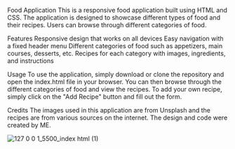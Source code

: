 Food Application
This is a responsive food application built using HTML and CSS. The application is designed to showcase different types of food and their recipes. Users can browse through different categories of food.

Features
Responsive design that works on all devices
Easy navigation with a fixed header menu
Different categories of food such as appetizers, main courses, desserts, etc.
Recipes for each category with images, ingredients, and instructions

Usage
To use the application, simply download or clone the repository and open the index.html file in your browser. You can then browse through the different categories of food and view the recipes. To add your own recipe, simply click on the "Add Recipe" button and fill out the form.

Credits
The images used in this application are from Unsplash and the recipes are from various sources on the internet. The design and code were created by ME.

![127 0 0 1_5500_index html (1)](https://user-images.githubusercontent.com/98905825/222708501-2b43f3c1-87b0-45fd-bc48-9918c6f9fb66.jpg)
